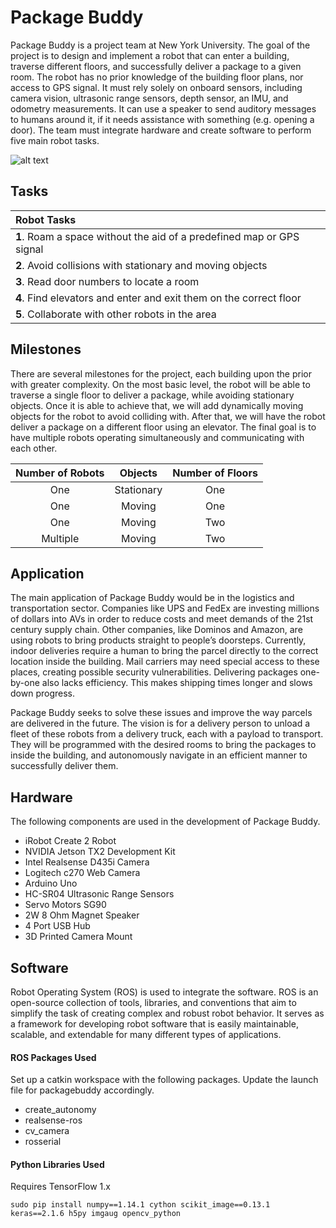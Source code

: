 # Package Buddy

Package Buddy is a project team at New York University. The goal of the project is to design and implement a robot that can enter a building, traverse different floors, and successfully deliver a package to a given room. The robot has no prior knowledge of the building floor plans, nor access to GPS signal. It must rely solely on onboard sensors, including camera vision, ultrasonic range sensors, depth sensor, an IMU, and odometry measurements. It can use a speaker to send auditory messages to humans around it, if it needs assistance with something (e.g. opening a door). The team must integrate hardware and create software to perform five main robot tasks. 

![alt text][robot]

[robot]: https://github.com/mattavallone/packagebuddy/images/packagebuddy.png "Package Buddy"

## Tasks
|         Robot Tasks           |
|:--------------------------|
| **1**.   Roam a space without the aid of a predefined map or GPS signal |
| **2**.   Avoid collisions with stationary and moving objects |
| **3**.   Read door numbers to locate a room |
| **4**.   Find elevators and enter and exit them on the correct floor |
| **5**.   Collaborate with other robots in the area |

## Milestones
There are several milestones for the project, each building upon the prior with greater complexity. On the most basic level, the robot will be able to traverse a single floor to deliver a package, while avoiding stationary objects. Once it is able to achieve that, we will add dynamically moving objects for the robot to avoid colliding with. After that, we will have the robot deliver a package on a different floor using an elevator. The final goal is to have multiple robots operating simultaneously and communicating with each other.

| Number of Robots	| Objects	| Number of Floors|
|:-------------------:|:---------:|:-----------------:|
|One | Stationary | One |
|One | Moving | One |
|One | Moving | Two |
|Multiple | Moving | Two |

## Application
The main application of Package Buddy would be in the logistics and transportation sector.  Companies like UPS and FedEx are investing millions of dollars into AVs in order to reduce costs and meet demands of the 21st century supply chain.  Other companies, like Dominos and Amazon, are using robots to bring products straight to people’s doorsteps.  Currently, indoor deliveries require a human to bring the parcel directly to the correct location inside the building.  Mail carriers may need special access to these places, creating possible security vulnerabilities.  Delivering packages one-by-one also lacks efficiency.  This makes shipping times longer and slows down progress.

Package Buddy seeks to solve these issues and improve the way parcels are delivered in the future.  The vision is for a delivery person to unload a fleet of these robots from a delivery truck, each with a payload to transport.  They will be programmed with the desired rooms to bring the packages to inside the building, and autonomously navigate in an efficient manner to successfully deliver them.

## Hardware
The following components are used in the development of Package Buddy.

* iRobot Create 2 Robot
* NVIDIA Jetson TX2 Development Kit
* Intel Realsense D435i Camera
* Logitech c270 Web Camera
* Arduino Uno
* HC-SR04 Ultrasonic Range Sensors
* Servo Motors SG90
* 2W 8 Ohm Magnet Speaker
* 4 Port USB Hub
* 3D Printed Camera Mount

## Software
Robot Operating System (ROS) is used to integrate the software. ROS is an open-source collection of tools, libraries, and conventions that aim to simplify the task of creating complex and robust robot behavior.  It serves as a framework for developing robot software that is easily maintainable, scalable, and extendable for many different types of applications.

#### ROS Packages Used
Set up a catkin workspace with the following packages. Update the launch file for packagebuddy accordingly.

* create_autonomy
* realsense-ros
* cv_camera
* rosserial

#### Python Libraries Used
Requires TensorFlow 1.x

```
sudo pip install numpy==1.14.1 cython scikit_image==0.13.1 keras==2.1.6 h5py imgaug opencv_python
```
